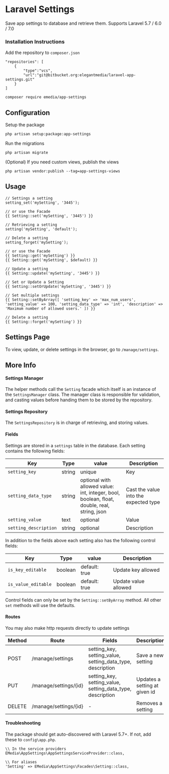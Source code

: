 # Laravel Settings

Save app settings to database and retrieve them. Supports Laravel 5.7 / 6.0 / 7.0

### Installation Instructions

Add the repository to `composer.json`
```
"repositories": [
	{
	    "type":"vcs",
	    "url":"git@bitbucket.org:elegantmedia/laravel-app-settings.git"
	}
]
```

```
composer require emedia/app-settings
```

## Configuration

Setup the package
```
php artisan setup:package:app-settings
```

Run the migrations
```
php artisan migrate
```

(Optional) If you need custom views, publish the views
```
php artisan vendor:publish --tag=app-settings-views
```

## Usage

```
// Settings a setting
setting_set('mySetting', '3445');

// or use the Facade
{{ Setting::set('mySetting', '3445') }}

// Retrieving a setting
setting('mySetting', 'default');

// Delete a setting
setting_forget('mySetting');

// or use the Facade
{{ Setting::get('mySetting') }}
{{ Setting::get('mySetting', $default) }}

// Update a setting
{{ Setting::update('mySetting', '3445') }}

// Set or Update a Setting
{{ Setting::setOrUpdate('mySetting', '3445') }}

// Set multiple settings
{{ Setting::setByArray([ 'setting_key' => 'max_num_users', 'setting_value' => 100, 'setting_data_type' => 'int', 'description' => 'Maximum number of allowed users.' ]) }}

// Delete a setting
{{ Setting::forget('mySetting') }}
```

## Settings Page

To view, update, or delete settings in the browser, go to `/manage/settings`.

## More Info

#### Settings Manager

The helper methods call the `Setting` facade which itself is an instance of the `SettingsManager` class. The manager class is responsible for validation, and casting values before handing them to be stored by the repository.

#### Settings Repository

The `SettingsRepository` is in charge of retrieving, and storing values.  

#### Fields

Settings are stored in a `settings` table in the database. Each setting contains the following fields:

| Key | Type | value | Description |
| --- | ---- | ----- | ----------- |
| `setting_key` | string | unique | Key 
| `setting_data_type` | string | optional with allowed value:  int, integer, bool, boolean, float, double, real, string, json | Cast the value into the expected type
| `setting_value` | text | optional | Value
| `setting_description` | string | optional | Description

In addition to the fields above each setting also has the following control fields:

| Key | Type | value | Description |
| --- | ---- | ----- | ----------- |
| `is_key_editable` | boolean | default: true | Update key allowed 
| `is_value_editable` | boolean | default: true | Update value allowed

Control fields can only be set by the `Setting::setByArray` method. All other `set` methods will use the defaults.

#### Routes

You may also make http requests directly to update settings

| Method | Route  | Fields | Description |
| ----- | ------ | ---- | ----------- |
| POST | /manage/settings | setting_key, setting_value, setting_data_type, description | Save a new setting | 
| PUT | /manage/settings/{id} | setting_key, setting_value, setting_data_type, description | Updates a setting at given id |
| DELETE |  /manage/settings/{id} | - | Removes a setting 

#### Troubleshooting

The package should get auto-discovered with Laravel 5.7+. If not, add these to `config\app.php`.

```
\\ In the service providers
EMedia\AppSettings\AppSettingsServiceProvider::class,

\\ For aliases
'Setting' => EMedia\AppSettings\Facades\Setting::class,
```
